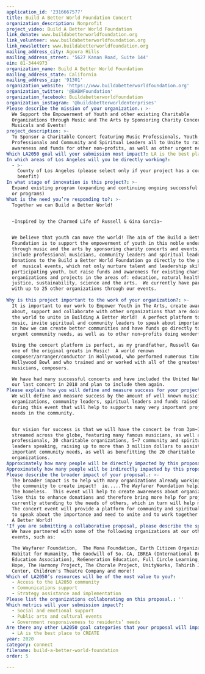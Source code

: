 ```yaml
---
application_id: '2316667577'
title: Build A Better World Foundation Concert
organization_description: Nonprofit
project_video: Build A Better World Foundation
link_donate: www.buildabetterworldfoundation.org
link_volunteer: www.buildabetterworldfoundation.org
link_newsletter: www.buildabetterworldfoundation.org
mailing_address_city: Agoura Hills
mailing_address_street: '5627 Kanan Road, Suite 144'
ein: 81-3444973
organization_name: Build A Better World Foundation
mailing_address_state: California
mailing_address_zip: '91301'
organization_website: 'https://www.buildabetterworldfoundation.org'
organization_twitter: '@BABWFoundation'
organization_facebook: Buildabetterworldfoundation
organization_instagram: '@buildabetterworldenterprises'
Please describe the mission of your organization.: >-
  We Support the Empowerment of Youth and other existing Charitable
  Organizations through Music and The Arts by Sponsoring Charity Concerts,
  Musicals and Events!
project_description: >-
  To Sponsor a Charitable Concert featuring Music Professionals, Youth Music
  Professionals and Community and Spiritual Leaders all to Unite to raise
  awareness and funds for other non~profits, as well as other urgent needs, etc.
Which LA2050 goal will your submission most impact?: LA is the best place to CONNECT
In which areas of Los Angeles will you be directly working?:
  - >-
    County of Los Angeles (please select only if your project has a countywide
    benefit)
In what stage of innovation is this project?: >-
  Expand existing program (expanding and continuing ongoing successful projects
  or programs)
What is the need you’re responding to?: >-
  Together we can Build a Better World!


  ~Inspired by the Charmed Life of Russell & Gina Garcia~


  We believe that youth can move the world! The aim of the Build a Better World
  Foundation is to support the empowerment of youth in this noble endeavor
  through music and the arts by sponsoring charity concerts and events, which
  include professional musicians, community leaders and spiritual leaders.
  Donations to the Build a Better World Foundation go directly to the production
  of  musical events, which not only nurture talent and leadership skills in the
  participating youth, but raise funds and awareness for existing charitable
  organizations and projects in the areas of: education, natural health, social
  justice, sustainability, science and the arts.  We currently have partnered
  with up to 25 other organizations through our events. 
     
Why is this project important to the work of your organization?: >-
  It is important to our work to Empower Youth in The Arts, create awareness
  about, support and collaborate with other organizations that are doing good in
  the world to unite in Building A Better World!  A perfect platform to have
  music, invite spiritual and community leaders to speak about important topics
  in how we can create better communities and have funds go directly toward
  urgent community needs, as well as to other non~profits doing wonderful work.

  Using the concert platform is perfect, as my grandfather, Russell Garcia, was
  one of the original greats in Music!  A world renown
  composer/arranger/conductor in Hollywood, who performed numerous times at The
  Hollywood Bowl and who trained and or worked with all of the greatest
  musicians, composers.

  We have had many successful concerts and have included the United Nations at
  our last concert in 2018 and plan to include them again.
Please explain how you will define and measure success for your project.: >-
  We will define and measure success by the amount of well known musicians,
  organizations, community leaders, spiritual leaders and funds raised for and
  during this event that will help to supports many very important projects and
  needs in the community.


  Our vision for success is that we will have the concert be from 3pm~10pm, live
  streamed across the globe, featuring many famous musicians, as well as young
  professionals, 20 charitable organizations, 5~7 community and spiritual
  leaders speaking, raising up to more than 3 million dollars to assist with
  important community needs, as well as benefitting the 20 charitable
  organizations.
Approximately how many people will be directly impacted by this proposal?: ''
Approximately how many people will be indirectly impacted by this proposal?: ''
Please describe the broader impact of your proposal.: >-
  The broader impact is to help with many organizations already working within
  the community to create impact!  ie.....The Wayfarer Foundation helping with
  The homeless.  This event will help to create awareness about organizations
  like this to enhance donations and therefore bring more help for projects
  currently attending to the needs of others, which in turn will help millions! 
  The concert event will provide a platform for community and spiritual leaders
  to speak about the importance and need to unite and to work together to Build
  A Better World!
'If you are submitting a collaborative proposal, please describe the specific role of partner organizations in the project.': >-
  We have partnered with some of the following organizations at our other
  events, such as:

  The Wayfarer Foundation,  The Mona Foundation, Earth Citizen Organization,
  Habitat for Humanity, The Goodwill of So. CA, IBREA (International Brain
  Education Association), ReGeneration Education, Full Circle Learning, Drive
  Hope, The Harmony Project, The Chorale Project, UnityWorks, Tahirih Justice
  Center, Children's Theatre Company and more!!
Which of LA2050’s resources will be of the most value to you?:
  - Access to the LA2050 community
  - Communications support
  - Strategy assistance and implementation
Please list the organizations collaborating on this proposal.: ''
Which metrics will your submission impact?:
  - Social and emotional support
  - Public arts and cultural events
  - Government responsiveness to residents’ needs
Are there any other LA2050 goal categories that your proposal will impact?:
  - LA is the best place to CREATE
year: 2020
category: connect
filename: build-a-better-world-foundation
order: 5

---
```

